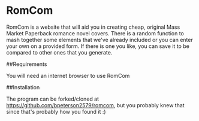 # RomCom

RomCom is a website that will aid you in creating cheap, original Mass Market Paperback romance novel covers. There is a random function to mash together some elements that we've already included or you can enter your own on a provided form. If there is one you like, you can save it to be compared to other ones that you generate.

##Requirements

You will need an internet browser to use RomCom

##Installation

The program can be forked/cloned at https://github.com/bpeterson2579/romcom, but you probably knew that since that's probably how you found it :)

